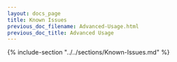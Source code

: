 ```yaml
---
layout: docs_page
title: Known Issues
previous_doc_filename: Advanced-Usage.html
previous_doc_title: Advanced Usage
---
```


{% include-section "../../sections/Known-Issues.md" %}